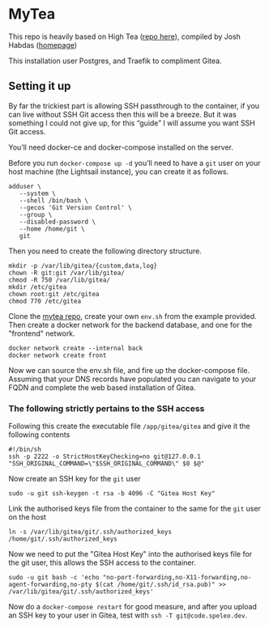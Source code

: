 # MyTea

This repo is heavily based on High Tea ([repo here](https://git.habd.as/comfusion/high-tea.git)), compiled by Josh Habdas ([homepage](https://habd.as/))

This installation user Postgres, and Traefik to compliment Gitea.

## Setting it up
By far the trickiest part is allowing SSH passthrough to the container, if you can live without SSH Git access then this will be a breeze. But it was something I could not give up, for this “guide” I will assume you want SSH Git access.

You’ll need docker-ce and docker-compose installed on the server.

Before you run `docker-compose up -d` you’ll need to have a `git` user on your host machine (the Lightsail instance), you can create it as follows.

```
adduser \
   --system \
   --shell /bin/bash \
   --gecos 'Git Version Control' \
   --group \
   --disabled-password \
   --home /home/git \
   git
```

Then you need to create the following directory structure.

```
mkdir -p /var/lib/gitea/{custom,data,log}
chown -R git:git /var/lib/gitea/
chmod -R 750 /var/lib/gitea/
mkdir /etc/gitea
chown root:git /etc/gitea
chmod 770 /etc/gitea
```

Clone the [mytea repo](https://github,com/IdlePhysicist/mytea), create your own `env.sh` from the example provided. Then create a docker network for the backend database, and one for the "frontend" network.

```
docker network create --internal back
docker network create front
```

Now we can source the env.sh file, and fire up the docker-compose file. Assuming that your DNS records have populated you can navigate to your FQDN and complete the web based installation of Gitea.

### The following strictly pertains to the SSH access

Following this create the executable file `/app/gitea/gitea` and give it the following contents

```
#!/bin/sh
ssh -p 2222 -o StrictHostKeyChecking=no git@127.0.0.1 "SSH_ORIGINAL_COMMAND=\"$SSH_ORIGINAL_COMMAND\" $0 $@"
```

Now create an SSH key for the `git` user

```
sudo -u git ssh-keygen -t rsa -b 4096 -C "Gitea Host Key"
```

Link the authorised keys file from the container to the same for the `git` user on the host

```
ln -s /var/lib/gitea/git/.ssh/authorized_keys /home/git/.ssh/authorized_keys
```

Now we need to put the "Gitea Host Key" into the authorised keys file for the git user, this allows the SSH access to the container.

```
sudo -u git bash -c 'echo "no-port-forwarding,no-X11-forwarding,no-agent-forwarding,no-pty $(cat /home/git/.ssh/id_rsa.pub)" >> /var/lib/gitea/git/.ssh/authorized_keys'
```

Now do a `docker-compose restart` for good measure, and after you upload an SSH key to your user in Gitea, test with `ssh -T git@code.speleo.dev`.

